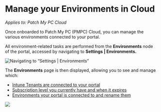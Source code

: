 # Manage your Environments in Cloud

_Applies to: Patch My PC Cloud_

Once onboarded to Patch My PC (PMPC) Cloud, you can manage the various environments connected to your portal.

All environment-related tasks are performed from the **Environments** node of the portal, accessed by navigating to **Settings | Environments.**

![Navigating to “Settings | Environments”](../../../.gitbook/assets/image-\(1592\).png)

The **Environments** page is then displayed, allowing you to see and manage which:

* [Intune Tenants are connected to your portal](manage-cloud-intune-tenants.md)
* [Subscription level you currently have and when it expires](manage-your-cloud-license.md)
* [Environments your portal is connected to and rename them](rename-your-cloud-environment.md)

![](../../../.gitbook/assets/image-\(2567\).png)
